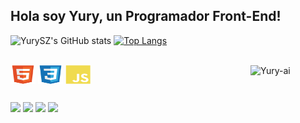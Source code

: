 ## Hola soy Yury, un Programador Front-End!

![YurySZ's GitHub stats](https://github-readme-stats.vercel.app/api?username=YurySZ&show_icons=true&theme=prussian)
[![Top Langs](https://github-readme-stats.vercel.app/api/top-langs/?username=YurySZ&layout=compact&theme=prussian)](https://github.com/YurySZ/github-readme-stats)

<div style="display: inline_block"><br>
  <img align="center" alt="Yury-HTML" height="30" width="40" src="https://raw.githubusercontent.com/devicons/devicon/master/icons/html5/html5-original.svg">
  <img align="center" alt="Yury-CSS" height="30" width="40" src="https://raw.githubusercontent.com/devicons/devicon/master/icons/css3/css3-original.svg">
  <img align="center" alt="Yury-Js" height="30" width="40" src="https://raw.githubusercontent.com/devicons/devicon/master/icons/javascript/javascript-plain.svg">
  <img align="right" alt="Yury-ai" width="120" height="150" src="https://user-images.githubusercontent.com/125289034/232517140-32ffae4b-a196-4e47-803d-0fb4bb69bd07.png" alt="Yury-ai">
</div>
  
  ##
 
<div> 
  <a href="https://instagram.com/yury.mdsa" target="_blank"><img src="https://img.shields.io/badge/-Instagram-%23E4405F?style=for-the-badge&logo=instagram&logoColor=white" target="_blank"></a>
 <a href="https://discord.gg/wagxzStdcR" target="_blank"><img src="https://img.shields.io/badge/Discord-7289DA?style=for-the-badge&logo=discord&logoColor=white" target="_blank"></a> 
  <a href = "mailto:yurymachado439@gmail.com"><img src="https://img.shields.io/badge/-Gmail-%23333?style=for-the-badge&logo=gmail&logoColor=white" target="_blank"></a>
  <a href="https://www.linkedin.com/in/yury-machado-9b393826a/" target="_blank"><img src="https://img.shields.io/badge/-LinkedIn-%230077B5?style=for-the-badge&logo=linkedin&logoColor=white" target="_blank"></a> 
</div>


